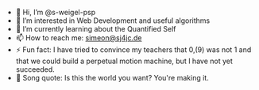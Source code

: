 - 👋 Hi, I’m @s-weigel-psp
- 👀 I’m interested in Web Development and useful algorithms
- 🌱 I’m currently learning about the Quantified Self
- 📫 How to reach me: simeon@sj4jc.de
- ⚡ Fun fact: I have tried to convince my teachers that 0,(9) was not 1 and that we could build a perpetual motion machine, but I have not yet succeeded.
- 🎵 Song quote: Is this the world you want? You're making it.

<!---
s-weigel-psp/s-weigel-psp is a ✨ special ✨ repository because its `README.md` (this file) appears on your GitHub profile.
You can click the Preview link to take a look at your changes.
--->
